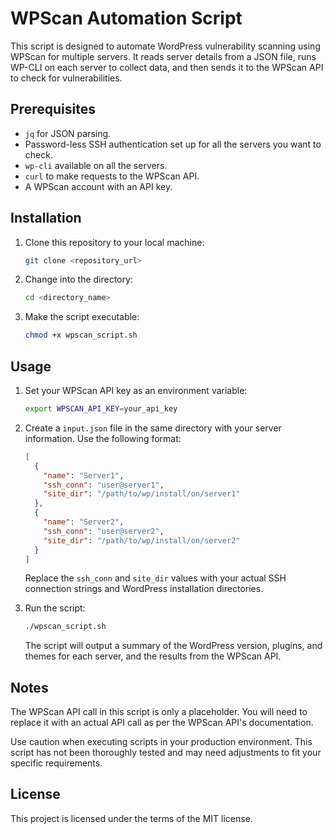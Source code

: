 # WPScan Automation Script

This script is designed to automate WordPress vulnerability scanning using WPScan for multiple servers. It reads server details from a JSON file, runs WP-CLI on each server to collect data, and then sends it to the WPScan API to check for vulnerabilities.

## Prerequisites

- `jq` for JSON parsing.
- Password-less SSH authentication set up for all the servers you want to check.
- `wp-cli` available on all the servers.
- `curl` to make requests to the WPScan API.
- A WPScan account with an API key.

## Installation

1. Clone this repository to your local machine:

    ```bash
    git clone <repository_url>
    ```

2. Change into the directory:

    ```bash
    cd <directory_name>
    ```

3. Make the script executable:

    ```bash
    chmod +x wpscan_script.sh
    ```

## Usage

1. Set your WPScan API key as an environment variable:

    ```bash
    export WPSCAN_API_KEY=your_api_key
    ```

2. Create a `input.json` file in the same directory with your server information. Use the following format:

    ```json
    [
      {
        "name": "Server1",
        "ssh_conn": "user@server1",
        "site_dir": "/path/to/wp/install/on/server1"
      },
      {
        "name": "Server2",
        "ssh_conn": "user@server2",
        "site_dir": "/path/to/wp/install/on/server2"
      }
    ]
    ```
    Replace the `ssh_conn` and `site_dir` values with your actual SSH connection strings and WordPress installation directories.

3. Run the script:

    ```bash
    ./wpscan_script.sh
    ```

    The script will output a summary of the WordPress version, plugins, and themes for each server, and the results from the WPScan API.

## Notes

The WPScan API call in this script is only a placeholder. You will need to replace it with an actual API call as per the WPScan API's documentation.

Use caution when executing scripts in your production environment. This script has not been thoroughly tested and may need adjustments to fit your specific requirements.

## License

This project is licensed under the terms of the MIT license.
